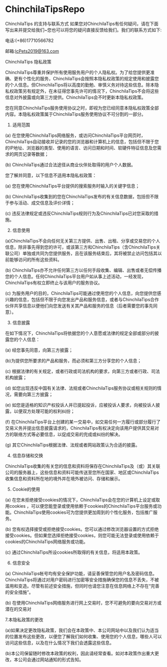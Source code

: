 # ChinchilaTipsRepo

ChinchilaTips 的支持与联系方式
如果您对ChinchilaTips有任何疑问，请在下面写出来并提交给我们~您也可以将您的疑问直接反馈给我们。我们的联系方式如下:

电话:(+86)17710566782

邮箱:lcPets2019@163.com



ChinchilaTips 隐私政策

ChinchilaTips尊重并保护所有使用服务用户的个人隐私权。为了给您提供更准确、更有个性化的服务，ChinchilaTips会按照本隐私权政策的规定使用和披露您的个人信息。但ChinchilaTips将以高度的勤勉、审慎义务对待这些信息。除本隐私权政策另有规定外，在未征得您事先许可的情况下，ChinchilaTips不会将这些信息对外披露或向第三方提供。ChinchilaTips会不时更新本隐私权政策。

您在同意ChinchilaTips服务使用协议之时，即视为您已经同意本隐私权政策全部内容。本隐私权政策属于ChinchilaTips服务使用协议不可分割的一部分。

1. 适用范围

(a) 在您使用ChinchilaTips网络服务，或访问ChinchilaTips平台网页时，ChinchilaTips自动接收并记录的您的浏览器和计算机上的信息，包括但不限于您的IP地址、浏览器的类型、使用的语言、访问日期和时间、软硬件特征信息及您需求的网页记录等数据；

(b) ChinchilaTips通过合法途径从商业伙伴处取得的用户个人数据。

您了解并同意，以下信息不适用本隐私权政策：

(a) 您在使用ChinchilaTips平台提供的搜索服务时输入的关键字信息；

(b) ChinchilaTips收集到的您在ChinchilaTips发布的有关信息数据，包括但不限于参与活动、成交信息及评价详情；

(c) 违反法律规定或违反ChinchilaTips规则行为及ChinchilaTips已对您采取的措施。

2. 信息使用

(a)ChinchilaTips不会向任何无关第三方提供、出售、出租、分享或交易您的个人信息，除非事先得到您的许可，或该第三方和ChinchilaTips（含ChinchilaTips关联公司）单独或共同为您提供服务，且在该服务结束后，其将被禁止访问包括其以前能够访问的所有这些资料。

(b) ChinchilaTips亦不允许任何第三方以任何手段收集、编辑、出售或者无偿传播您的个人信息。任何ChinchilaTips平台用户如从事上述活动，一经发现，ChinchilaTips有权立即终止与该用户的服务协议。

(c) 为服务用户的目的，ChinchilaTips可能通过使用您的个人信息，向您提供您感兴趣的信息，包括但不限于向您发出产品和服务信息，或者与ChinchilaTips合作伙伴共享信息以便他们向您发送有关其产品和服务的信息（后者需要您的事先同意）。

3. 信息披露

在如下情况下，ChinchilaTips将依据您的个人意愿或法律的规定全部或部分的披露您的个人信息：

(a) 经您事先同意，向第三方披露；

(b)为提供您所要求的产品和服务，而必须和第三方分享您的个人信息；

(c) 根据法律的有关规定，或者行政或司法机构的要求，向第三方或者行政、司法机构披露；

(d) 如您出现违反中国有关法律、法规或者ChinchilaTips服务协议或相关规则的情况，需要向第三方披露；

(e) 如您是适格的知识产权投诉人并已提起投诉，应被投诉人要求，向被投诉人披露，以便双方处理可能的权利纠纷；

(f) 在ChinchilaTips平台上创建的某一交易中，如交易任何一方履行或部分履行了交易义务并提出信息披露请求的，ChinchilaTips有权决定向该用户提供其交易对方的联络方式等必要信息，以促成交易的完成或纠纷的解决。

(g) 其它ChinchilaTips根据法律、法规或者网站政策认为合适的披露。

4. 信息存储和交换

ChinchilaTips收集的有关您的信息和资料将保存在ChinchilaTips及（或）其关联公司的服务器上，这些信息和资料可能传送至您所在国家、地区或ChinchilaTips收集信息和资料所在地的境外并在境外被访问、存储和展示。

5. Cookie的使用

(a) 在您未拒绝接受cookies的情况下，ChinchilaTips会在您的计算机上设定或取用cookies ，可以便您能登录或使用依赖于cookies的ChinchilaTips平台服务或功能。ChinchilaTips使用cookies可为您提供更加周到的个性化服务，包括推广服务。

(b) 您有权选择接受或拒绝接受cookies。您可以通过修改浏览器设置的方式拒绝接受cookies。但如果您选择拒绝接受cookies，则您可能无法登录或使用依赖于cookies的ChinchilaTips网络服务或功能。

(c) 通过ChinchilaTips所设cookies所取得的有关信息，将适用本政策。

6. 信息安全

(a) ChinchilaTips帐号均有安全保护功能，请妥善保管您的用户名及密码信息。ChinchilaTips将通过对用户密码进行加密等安全措施确保您的信息不丢失，不被滥用和变造。尽管有前述安全措施，但同时也请您注意在信息网络上不存在“完善的安全措施”。

(b) 在使用ChinchilaTips网络服务进行网上交易时，您不可避免的要向交易对方或潜在的交易对

7.本隐私政策的更改

(a)如果决定更改隐私政策，我们会在本政策中、本公司网站中以及我们认为适当的位置发布这些更改，以便您了解我们如何收集、使用您的个人信息，哪些人可以访问这些信息，以及在什么情况下我们会透露这些信息。

(b)本公司保留随时修改本政策的权利，因此请经常查看。如对本政策作出重大更改，本公司会通过网站通知的形式告知。
